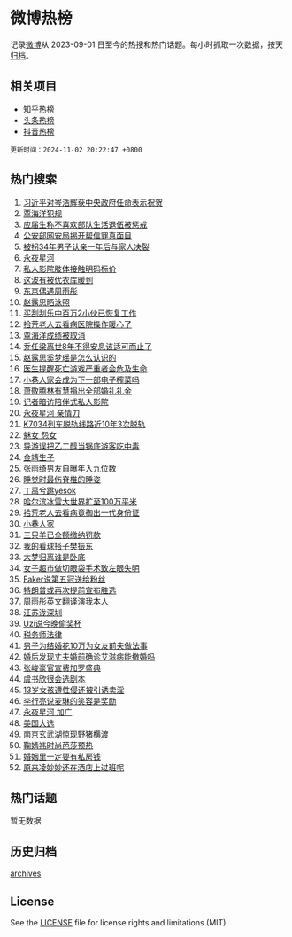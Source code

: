 # 微博热榜

记录[微博](https://www.weibo.com)从 2023-09-01 日至今的热搜和热门话题。每小时抓取一次数据，按天[归档](archives)。

## 相关项目

- [知乎热榜](https://github.com/hotarchive/zhihu)
- [头条热榜](https://github.com/hotarchive/toutiao)
- [抖音热榜](https://github.com/hotarchive/douyin)


`更新时间：2024-11-02 20:22:47 +0800`

## 热门搜索

1. [习近平对岑浩辉获中央政府任命表示祝贺](https://m.weibo.cn/search?containerid=100103type%3D1%26t%3D10%26q%3D%23%E4%B9%A0%E8%BF%91%E5%B9%B3%E5%AF%B9%E5%B2%91%E6%B5%A9%E8%BE%89%E8%8E%B7%E4%B8%AD%E5%A4%AE%E6%94%BF%E5%BA%9C%E4%BB%BB%E5%91%BD%E8%A1%A8%E7%A4%BA%E7%A5%9D%E8%B4%BA%23&stream_entry_id=51&isnewpage=1&extparam=seat%3D1%26pos%3D0%26cate%3D10103%26filter_type%3Drealtimehot%26q%3D%2523%25E4%25B9%25A0%25E8%25BF%2591%25E5%25B9%25B3%25E5%25AF%25B9%25E5%25B2%2591%25E6%25B5%25A9%25E8%25BE%2589%25E8%258E%25B7%25E4%25B8%25AD%25E5%25A4%25AE%25E6%2594%25BF%25E5%25BA%259C%25E4%25BB%25BB%25E5%2591%25BD%25E8%25A1%25A8%25E7%25A4%25BA%25E7%25A5%259D%25E8%25B4%25BA%2523%26dgr%3D0%26stream_entry_id%3D51%26c_type%3D51%26display_time%3D1730550166%26pre_seqid%3D173055016668201620257109)
1. [覃海洋犯规](https://m.weibo.cn/search?containerid=100103type%3D1%26t%3D10%26q%3D%E8%A6%83%E6%B5%B7%E6%B4%8B%E7%8A%AF%E8%A7%84&stream_entry_id=31&isnewpage=1&extparam=seat%3D1%26flag%3D1%26cate%3D5001%26realpos%3D1%26stream_entry_id%3D31%26lcate%3D5001%26band_rank%3D1%26pos%3D0%26q%3D%25E8%25A6%2583%25E6%25B5%25B7%25E6%25B4%258B%25E7%258A%25AF%25E8%25A7%2584%26dgr%3D0%26filter_type%3Drealtimehot%26c_type%3D31%26display_time%3D1730550166%26pre_seqid%3D173055016668201620257109)
1. [应届生称不喜欢部队生活退伍被惩戒](https://m.weibo.cn/search?containerid=100103type%3D1%26t%3D10%26q%3D%23%E5%BA%94%E5%B1%8A%E7%94%9F%E7%A7%B0%E4%B8%8D%E5%96%9C%E6%AC%A2%E9%83%A8%E9%98%9F%E7%94%9F%E6%B4%BB%E9%80%80%E4%BC%8D%E8%A2%AB%E6%83%A9%E6%88%92%23&stream_entry_id=31&isnewpage=1&extparam=seat%3D1%26flag%3D2%26cate%3D5001%26realpos%3D2%26stream_entry_id%3D31%26lcate%3D5001%26band_rank%3D2%26pos%3D1%26q%3D%2523%25E5%25BA%2594%25E5%25B1%258A%25E7%2594%259F%25E7%25A7%25B0%25E4%25B8%258D%25E5%2596%259C%25E6%25AC%25A2%25E9%2583%25A8%25E9%2598%259F%25E7%2594%259F%25E6%25B4%25BB%25E9%2580%2580%25E4%25BC%258D%25E8%25A2%25AB%25E6%2583%25A9%25E6%2588%2592%2523%26dgr%3D0%26filter_type%3Drealtimehot%26c_type%3D31%26display_time%3D1730550166%26pre_seqid%3D173055016668201620257109)
1. [公安部网安局揭开帮信罪真面目](https://m.weibo.cn/search?containerid=100103type%3D1%26t%3D10%26q%3D%23%E5%85%AC%E5%AE%89%E9%83%A8%E7%BD%91%E5%AE%89%E5%B1%80%E6%8F%AD%E5%BC%80%E5%B8%AE%E4%BF%A1%E7%BD%AA%E7%9C%9F%E9%9D%A2%E7%9B%AE%23&stream_entry_id=31&isnewpage=1&extparam=seat%3D1%26flag%3D0%26cate%3D5001%26realpos%3D3%26stream_entry_id%3D31%26lcate%3D5001%26band_rank%3D3%26pos%3D2%26q%3D%2523%25E5%2585%25AC%25E5%25AE%2589%25E9%2583%25A8%25E7%25BD%2591%25E5%25AE%2589%25E5%25B1%2580%25E6%258F%25AD%25E5%25BC%2580%25E5%25B8%25AE%25E4%25BF%25A1%25E7%25BD%25AA%25E7%259C%259F%25E9%259D%25A2%25E7%259B%25AE%2523%26dgr%3D0%26filter_type%3Drealtimehot%26c_type%3D31%26display_time%3D1730550166%26pre_seqid%3D173055016668201620257109)
1. [被拐34年男子认亲一年后与家人决裂](https://m.weibo.cn/search?containerid=100103type%3D1%26t%3D10%26q%3D%23%E8%A2%AB%E6%8B%9034%E5%B9%B4%E7%94%B7%E5%AD%90%E8%AE%A4%E4%BA%B2%E4%B8%80%E5%B9%B4%E5%90%8E%E4%B8%8E%E5%AE%B6%E4%BA%BA%E5%86%B3%E8%A3%82%23&stream_entry_id=31&isnewpage=1&extparam=seat%3D1%26flag%3D1%26cate%3D5001%26realpos%3D4%26stream_entry_id%3D31%26lcate%3D5001%26band_rank%3D4%26pos%3D3%26q%3D%2523%25E8%25A2%25AB%25E6%258B%259034%25E5%25B9%25B4%25E7%2594%25B7%25E5%25AD%2590%25E8%25AE%25A4%25E4%25BA%25B2%25E4%25B8%2580%25E5%25B9%25B4%25E5%2590%258E%25E4%25B8%258E%25E5%25AE%25B6%25E4%25BA%25BA%25E5%2586%25B3%25E8%25A3%2582%2523%26dgr%3D0%26filter_type%3Drealtimehot%26c_type%3D31%26display_time%3D1730550166%26pre_seqid%3D173055016668201620257109)
1. [永夜星河](https://m.weibo.cn/search?containerid=100103type%3D1%26t%3D10%26q%3D%E6%B0%B8%E5%A4%9C%E6%98%9F%E6%B2%B3&stream_entry_id=31&isnewpage=1&extparam=seat%3D1%26flag%3D1%26cate%3D5001%26realpos%3D5%26stream_entry_id%3D31%26lcate%3D5001%26band_rank%3D5%26pos%3D4%26q%3D%25E6%25B0%25B8%25E5%25A4%259C%25E6%2598%259F%25E6%25B2%25B3%26dgr%3D0%26filter_type%3Drealtimehot%26c_type%3D31%26display_time%3D1730550166%26pre_seqid%3D173055016668201620257109)
1. [私人影院肢体接触明码标价](https://m.weibo.cn/search?containerid=100103type%3D1%26t%3D10%26q%3D%23%E7%A7%81%E4%BA%BA%E5%BD%B1%E9%99%A2%E8%82%A2%E4%BD%93%E6%8E%A5%E8%A7%A6%E6%98%8E%E7%A0%81%E6%A0%87%E4%BB%B7%23&stream_entry_id=31&isnewpage=1&extparam=seat%3D1%26flag%3D0%26cate%3D5001%26realpos%3D6%26stream_entry_id%3D31%26lcate%3D5001%26band_rank%3D6%26pos%3D5%26q%3D%2523%25E7%25A7%2581%25E4%25BA%25BA%25E5%25BD%25B1%25E9%2599%25A2%25E8%2582%25A2%25E4%25BD%2593%25E6%258E%25A5%25E8%25A7%25A6%25E6%2598%258E%25E7%25A0%2581%25E6%25A0%2587%25E4%25BB%25B7%2523%26dgr%3D0%26filter_type%3Drealtimehot%26c_type%3D31%26display_time%3D1730550166%26pre_seqid%3D173055016668201620257109)
1. [这波有被优衣库暖到](https://m.weibo.cn/search?containerid=100103type%3D1%26t%3D10%26q%3D%23%E8%BF%99%E6%B3%A2%E6%9C%89%E8%A2%AB%E4%BC%98%E8%A1%A3%E5%BA%93%E6%9A%96%E5%88%B0%23&stream_entry_id=31&isnewpage=1&extparam=seat%3D1%26cate%3D5001%26topic_ad%3D1%26stream_entry_id%3D31%26lcate%3D5001%26is_ad_pos%3D1%26band_rank%3D7%26filter_type%3Drealtimehot%26dgr%3D0%26q%3D%2523%25E8%25BF%2599%25E6%25B3%25A2%25E6%259C%2589%25E8%25A2%25AB%25E4%25BC%2598%25E8%25A1%25A3%25E5%25BA%2593%25E6%259A%2596%25E5%2588%25B0%2523%26pos%3D6%26adid%3D262843%26c_type%3D31%26display_time%3D1730550166%26pre_seqid%3D173055016668201620257109)
1. [东京偶遇周雨彤](https://m.weibo.cn/search?containerid=100103type%3D1%26t%3D10%26q%3D%23%E4%B8%9C%E4%BA%AC%E5%81%B6%E9%81%87%E5%91%A8%E9%9B%A8%E5%BD%A4%23&stream_entry_id=31&isnewpage=1&extparam=seat%3D1%26flag%3D1%26cate%3D5001%26realpos%3D7%26stream_entry_id%3D31%26lcate%3D5001%26band_rank%3D7%26pos%3D7%26q%3D%2523%25E4%25B8%259C%25E4%25BA%25AC%25E5%2581%25B6%25E9%2581%2587%25E5%2591%25A8%25E9%259B%25A8%25E5%25BD%25A4%2523%26dgr%3D0%26filter_type%3Drealtimehot%26c_type%3D31%26display_time%3D1730550166%26pre_seqid%3D173055016668201620257109)
1. [赵露思晒泳照](https://m.weibo.cn/search?containerid=100103type%3D1%26t%3D10%26q%3D%23%E8%B5%B5%E9%9C%B2%E6%80%9D%E6%99%92%E6%B3%B3%E7%85%A7%23&stream_entry_id=31&isnewpage=1&extparam=seat%3D1%26flag%3D0%26cate%3D5001%26realpos%3D8%26stream_entry_id%3D31%26lcate%3D5001%26band_rank%3D8%26pos%3D8%26q%3D%2523%25E8%25B5%25B5%25E9%259C%25B2%25E6%2580%259D%25E6%2599%2592%25E6%25B3%25B3%25E7%2585%25A7%2523%26dgr%3D0%26filter_type%3Drealtimehot%26c_type%3D31%26display_time%3D1730550166%26pre_seqid%3D173055016668201620257109)
1. [买刮刮乐中百万2小伙已恢复工作](https://m.weibo.cn/search?containerid=100103type%3D1%26t%3D10%26q%3D%23%E4%B9%B0%E5%88%AE%E5%88%AE%E4%B9%90%E4%B8%AD%E7%99%BE%E4%B8%872%E5%B0%8F%E4%BC%99%E5%B7%B2%E6%81%A2%E5%A4%8D%E5%B7%A5%E4%BD%9C%23&stream_entry_id=31&isnewpage=1&extparam=seat%3D1%26flag%3D0%26cate%3D5001%26realpos%3D9%26stream_entry_id%3D31%26lcate%3D5001%26band_rank%3D9%26pos%3D9%26q%3D%2523%25E4%25B9%25B0%25E5%2588%25AE%25E5%2588%25AE%25E4%25B9%2590%25E4%25B8%25AD%25E7%2599%25BE%25E4%25B8%25872%25E5%25B0%258F%25E4%25BC%2599%25E5%25B7%25B2%25E6%2581%25A2%25E5%25A4%258D%25E5%25B7%25A5%25E4%25BD%259C%2523%26dgr%3D0%26filter_type%3Drealtimehot%26c_type%3D31%26display_time%3D1730550166%26pre_seqid%3D173055016668201620257109)
1. [拾荒老人去看病医院操作暖心了](https://m.weibo.cn/search?containerid=100103type%3D1%26t%3D10%26q%3D%23%E6%8B%BE%E8%8D%92%E8%80%81%E4%BA%BA%E5%8E%BB%E7%9C%8B%E7%97%85%E5%8C%BB%E9%99%A2%E6%93%8D%E4%BD%9C%E6%9A%96%E5%BF%83%E4%BA%86%23&stream_entry_id=31&isnewpage=1&extparam=seat%3D1%26flag%3D1%26cate%3D5001%26realpos%3D10%26stream_entry_id%3D31%26lcate%3D5001%26band_rank%3D10%26pos%3D10%26q%3D%2523%25E6%258B%25BE%25E8%258D%2592%25E8%2580%2581%25E4%25BA%25BA%25E5%258E%25BB%25E7%259C%258B%25E7%2597%2585%25E5%258C%25BB%25E9%2599%25A2%25E6%2593%258D%25E4%25BD%259C%25E6%259A%2596%25E5%25BF%2583%25E4%25BA%2586%2523%26dgr%3D0%26filter_type%3Drealtimehot%26c_type%3D31%26display_time%3D1730550166%26pre_seqid%3D173055016668201620257109)
1. [覃海洋成绩被取消](https://m.weibo.cn/search?containerid=100103type%3D1%26t%3D10%26q%3D%23%E8%A6%83%E6%B5%B7%E6%B4%8B%E6%88%90%E7%BB%A9%E8%A2%AB%E5%8F%96%E6%B6%88%23&stream_entry_id=31&isnewpage=1&extparam=seat%3D1%26flag%3D1%26cate%3D5001%26realpos%3D11%26stream_entry_id%3D31%26lcate%3D5001%26band_rank%3D11%26pos%3D11%26q%3D%2523%25E8%25A6%2583%25E6%25B5%25B7%25E6%25B4%258B%25E6%2588%2590%25E7%25BB%25A9%25E8%25A2%25AB%25E5%258F%2596%25E6%25B6%2588%2523%26dgr%3D0%26filter_type%3Drealtimehot%26c_type%3D31%26display_time%3D1730550166%26pre_seqid%3D173055016668201620257109)
1. [乔任梁离世8年不得安息该适可而止了](https://m.weibo.cn/search?containerid=100103type%3D1%26t%3D10%26q%3D%23%E4%B9%94%E4%BB%BB%E6%A2%81%E7%A6%BB%E4%B8%968%E5%B9%B4%E4%B8%8D%E5%BE%97%E5%AE%89%E6%81%AF%E8%AF%A5%E9%80%82%E5%8F%AF%E8%80%8C%E6%AD%A2%E4%BA%86%23&stream_entry_id=31&isnewpage=1&extparam=seat%3D1%26flag%3D2%26cate%3D5001%26realpos%3D12%26stream_entry_id%3D31%26lcate%3D5001%26band_rank%3D12%26pos%3D12%26q%3D%2523%25E4%25B9%2594%25E4%25BB%25BB%25E6%25A2%2581%25E7%25A6%25BB%25E4%25B8%25968%25E5%25B9%25B4%25E4%25B8%258D%25E5%25BE%2597%25E5%25AE%2589%25E6%2581%25AF%25E8%25AF%25A5%25E9%2580%2582%25E5%258F%25AF%25E8%2580%258C%25E6%25AD%25A2%25E4%25BA%2586%2523%26dgr%3D0%26filter_type%3Drealtimehot%26c_type%3D31%26display_time%3D1730550166%26pre_seqid%3D173055016668201620257109)
1. [赵露思奚梦瑶是怎么认识的](https://m.weibo.cn/search?containerid=100103type%3D1%26t%3D10%26q%3D%23%E8%B5%B5%E9%9C%B2%E6%80%9D%E5%A5%9A%E6%A2%A6%E7%91%B6%E6%98%AF%E6%80%8E%E4%B9%88%E8%AE%A4%E8%AF%86%E7%9A%84%23&stream_entry_id=31&isnewpage=1&extparam=seat%3D1%26flag%3D1%26cate%3D5001%26realpos%3D13%26stream_entry_id%3D31%26lcate%3D5001%26band_rank%3D13%26pos%3D13%26q%3D%2523%25E8%25B5%25B5%25E9%259C%25B2%25E6%2580%259D%25E5%25A5%259A%25E6%25A2%25A6%25E7%2591%25B6%25E6%2598%25AF%25E6%2580%258E%25E4%25B9%2588%25E8%25AE%25A4%25E8%25AF%2586%25E7%259A%2584%2523%26dgr%3D0%26filter_type%3Drealtimehot%26c_type%3D31%26display_time%3D1730550166%26pre_seqid%3D173055016668201620257109)
1. [医生提醒死亡游戏严重者会危及生命](https://m.weibo.cn/search?containerid=100103type%3D1%26t%3D10%26q%3D%23%E5%8C%BB%E7%94%9F%E6%8F%90%E9%86%92%E6%AD%BB%E4%BA%A1%E6%B8%B8%E6%88%8F%E4%B8%A5%E9%87%8D%E8%80%85%E4%BC%9A%E5%8D%B1%E5%8F%8A%E7%94%9F%E5%91%BD%23&stream_entry_id=31&isnewpage=1&extparam=seat%3D1%26flag%3D1%26cate%3D5001%26realpos%3D14%26stream_entry_id%3D31%26lcate%3D5001%26band_rank%3D14%26pos%3D14%26q%3D%2523%25E5%258C%25BB%25E7%2594%259F%25E6%258F%2590%25E9%2586%2592%25E6%25AD%25BB%25E4%25BA%25A1%25E6%25B8%25B8%25E6%2588%258F%25E4%25B8%25A5%25E9%2587%258D%25E8%2580%2585%25E4%25BC%259A%25E5%258D%25B1%25E5%258F%258A%25E7%2594%259F%25E5%2591%25BD%2523%26dgr%3D0%26filter_type%3Drealtimehot%26c_type%3D31%26display_time%3D1730550166%26pre_seqid%3D173055016668201620257109)
1. [小巷人家会成为下一部电子榨菜吗](https://m.weibo.cn/search?containerid=100103type%3D1%26t%3D10%26q%3D%23%E5%B0%8F%E5%B7%B7%E4%BA%BA%E5%AE%B6%E4%BC%9A%E6%88%90%E4%B8%BA%E4%B8%8B%E4%B8%80%E9%83%A8%E7%94%B5%E5%AD%90%E6%A6%A8%E8%8F%9C%E5%90%97%23&stream_entry_id=31&isnewpage=1&extparam=seat%3D1%26flag%3D1%26cate%3D5001%26realpos%3D15%26stream_entry_id%3D31%26lcate%3D5001%26band_rank%3D15%26pos%3D15%26q%3D%2523%25E5%25B0%258F%25E5%25B7%25B7%25E4%25BA%25BA%25E5%25AE%25B6%25E4%25BC%259A%25E6%2588%2590%25E4%25B8%25BA%25E4%25B8%258B%25E4%25B8%2580%25E9%2583%25A8%25E7%2594%25B5%25E5%25AD%2590%25E6%25A6%25A8%25E8%258F%259C%25E5%2590%2597%2523%26dgr%3D0%26filter_type%3Drealtimehot%26c_type%3D31%26display_time%3D1730550166%26pre_seqid%3D173055016668201620257109)
1. [萧敬腾林有慧捐出全部婚礼礼金](https://m.weibo.cn/search?containerid=100103type%3D1%26t%3D10%26q%3D%23%E8%90%A7%E6%95%AC%E8%85%BE%E6%9E%97%E6%9C%89%E6%85%A7%E6%8D%90%E5%87%BA%E5%85%A8%E9%83%A8%E5%A9%9A%E7%A4%BC%E7%A4%BC%E9%87%91%23&stream_entry_id=31&isnewpage=1&extparam=seat%3D1%26flag%3D1%26cate%3D5001%26realpos%3D16%26stream_entry_id%3D31%26lcate%3D5001%26band_rank%3D16%26pos%3D16%26q%3D%2523%25E8%2590%25A7%25E6%2595%25AC%25E8%2585%25BE%25E6%259E%2597%25E6%259C%2589%25E6%2585%25A7%25E6%258D%2590%25E5%2587%25BA%25E5%2585%25A8%25E9%2583%25A8%25E5%25A9%259A%25E7%25A4%25BC%25E7%25A4%25BC%25E9%2587%2591%2523%26dgr%3D0%26filter_type%3Drealtimehot%26c_type%3D31%26display_time%3D1730550166%26pre_seqid%3D173055016668201620257109)
1. [记者暗访陪伴式私人影院](https://m.weibo.cn/search?containerid=100103type%3D1%26t%3D10%26q%3D%23%E8%AE%B0%E8%80%85%E6%9A%97%E8%AE%BF%E9%99%AA%E4%BC%B4%E5%BC%8F%E7%A7%81%E4%BA%BA%E5%BD%B1%E9%99%A2%23&stream_entry_id=31&isnewpage=1&extparam=seat%3D1%26flag%3D1%26cate%3D5001%26realpos%3D17%26stream_entry_id%3D31%26lcate%3D5001%26band_rank%3D17%26pos%3D17%26q%3D%2523%25E8%25AE%25B0%25E8%2580%2585%25E6%259A%2597%25E8%25AE%25BF%25E9%2599%25AA%25E4%25BC%25B4%25E5%25BC%258F%25E7%25A7%2581%25E4%25BA%25BA%25E5%25BD%25B1%25E9%2599%25A2%2523%26dgr%3D0%26filter_type%3Drealtimehot%26c_type%3D31%26display_time%3D1730550166%26pre_seqid%3D173055016668201620257109)
1. [永夜星河 亲情刀](https://m.weibo.cn/search?containerid=100103type%3D1%26t%3D10%26q%3D%E6%B0%B8%E5%A4%9C%E6%98%9F%E6%B2%B3+%E4%BA%B2%E6%83%85%E5%88%80&stream_entry_id=31&isnewpage=1&extparam=seat%3D1%26flag%3D1%26cate%3D5001%26realpos%3D18%26stream_entry_id%3D31%26lcate%3D5001%26band_rank%3D18%26pos%3D18%26q%3D%25E6%25B0%25B8%25E5%25A4%259C%25E6%2598%259F%25E6%25B2%25B3%2520%25E4%25BA%25B2%25E6%2583%2585%25E5%2588%2580%26dgr%3D0%26filter_type%3Drealtimehot%26c_type%3D31%26display_time%3D1730550166%26pre_seqid%3D173055016668201620257109)
1. [K7034列车脱轨线路近10年3次脱轨](https://m.weibo.cn/search?containerid=100103type%3D1%26t%3D10%26q%3D%23K7034%E5%88%97%E8%BD%A6%E8%84%B1%E8%BD%A8%E7%BA%BF%E8%B7%AF%E8%BF%9110%E5%B9%B43%E6%AC%A1%E8%84%B1%E8%BD%A8%23&stream_entry_id=31&isnewpage=1&extparam=seat%3D1%26flag%3D1%26cate%3D5001%26realpos%3D19%26stream_entry_id%3D31%26lcate%3D5001%26band_rank%3D19%26pos%3D19%26q%3D%2523K7034%25E5%2588%2597%25E8%25BD%25A6%25E8%2584%25B1%25E8%25BD%25A8%25E7%25BA%25BF%25E8%25B7%25AF%25E8%25BF%259110%25E5%25B9%25B43%25E6%25AC%25A1%25E8%2584%25B1%25E8%25BD%25A8%2523%26dgr%3D0%26filter_type%3Drealtimehot%26c_type%3D31%26display_time%3D1730550166%26pre_seqid%3D173055016668201620257109)
1. [魅女 怨女](https://m.weibo.cn/search?containerid=100103type%3D1%26t%3D10%26q%3D%E9%AD%85%E5%A5%B3+%E6%80%A8%E5%A5%B3&stream_entry_id=31&isnewpage=1&extparam=seat%3D1%26flag%3D1%26cate%3D5001%26realpos%3D20%26stream_entry_id%3D31%26lcate%3D5001%26band_rank%3D20%26pos%3D20%26q%3D%25E9%25AD%2585%25E5%25A5%25B3%2520%25E6%2580%25A8%25E5%25A5%25B3%26dgr%3D0%26filter_type%3Drealtimehot%26c_type%3D31%26display_time%3D1730550166%26pre_seqid%3D173055016668201620257109)
1. [导游误把乙二醇当锅底游客吃中毒](https://m.weibo.cn/search?containerid=100103type%3D1%26t%3D10%26q%3D%23%E5%AF%BC%E6%B8%B8%E8%AF%AF%E6%8A%8A%E4%B9%99%E4%BA%8C%E9%86%87%E5%BD%93%E9%94%85%E5%BA%95%E6%B8%B8%E5%AE%A2%E5%90%83%E4%B8%AD%E6%AF%92%23&stream_entry_id=31&isnewpage=1&extparam=seat%3D1%26flag%3D1%26cate%3D5001%26realpos%3D21%26stream_entry_id%3D31%26lcate%3D5001%26band_rank%3D21%26pos%3D21%26q%3D%2523%25E5%25AF%25BC%25E6%25B8%25B8%25E8%25AF%25AF%25E6%258A%258A%25E4%25B9%2599%25E4%25BA%258C%25E9%2586%2587%25E5%25BD%2593%25E9%2594%2585%25E5%25BA%2595%25E6%25B8%25B8%25E5%25AE%25A2%25E5%2590%2583%25E4%25B8%25AD%25E6%25AF%2592%2523%26dgr%3D0%26filter_type%3Drealtimehot%26c_type%3D31%26display_time%3D1730550166%26pre_seqid%3D173055016668201620257109)
1. [金靖生子](https://m.weibo.cn/search?containerid=100103type%3D1%26t%3D10%26q%3D%23%E9%87%91%E9%9D%96%E7%94%9F%E5%AD%90%23&stream_entry_id=31&isnewpage=1&extparam=seat%3D1%26flag%3D2%26cate%3D5001%26realpos%3D22%26stream_entry_id%3D31%26lcate%3D5001%26band_rank%3D22%26pos%3D22%26q%3D%2523%25E9%2587%2591%25E9%259D%2596%25E7%2594%259F%25E5%25AD%2590%2523%26dgr%3D0%26filter_type%3Drealtimehot%26c_type%3D31%26display_time%3D1730550166%26pre_seqid%3D173055016668201620257109)
1. [张雨绮男友自曝年入九位数](https://m.weibo.cn/search?containerid=100103type%3D1%26t%3D10%26q%3D%E5%BC%A0%E9%9B%A8%E7%BB%AE%E7%94%B7%E5%8F%8B%E8%87%AA%E6%9B%9D%E5%B9%B4%E5%85%A5%E4%B9%9D%E4%BD%8D%E6%95%B0&stream_entry_id=31&isnewpage=1&extparam=seat%3D1%26flag%3D2%26cate%3D5001%26realpos%3D23%26stream_entry_id%3D31%26lcate%3D5001%26band_rank%3D23%26pos%3D23%26q%3D%25E5%25BC%25A0%25E9%259B%25A8%25E7%25BB%25AE%25E7%2594%25B7%25E5%258F%258B%25E8%2587%25AA%25E6%259B%259D%25E5%25B9%25B4%25E5%2585%25A5%25E4%25B9%259D%25E4%25BD%258D%25E6%2595%25B0%26dgr%3D0%26filter_type%3Drealtimehot%26c_type%3D31%26display_time%3D1730550166%26pre_seqid%3D173055016668201620257109)
1. [睡觉时最伤脊椎的睡姿](https://m.weibo.cn/search?containerid=100103type%3D1%26t%3D10%26q%3D%23%E7%9D%A1%E8%A7%89%E6%97%B6%E6%9C%80%E4%BC%A4%E8%84%8A%E6%A4%8E%E7%9A%84%E7%9D%A1%E5%A7%BF%23&stream_entry_id=31&isnewpage=1&extparam=seat%3D1%26flag%3D1%26cate%3D5001%26realpos%3D24%26stream_entry_id%3D31%26lcate%3D5001%26band_rank%3D24%26pos%3D24%26q%3D%2523%25E7%259D%25A1%25E8%25A7%2589%25E6%2597%25B6%25E6%259C%2580%25E4%25BC%25A4%25E8%2584%258A%25E6%25A4%258E%25E7%259A%2584%25E7%259D%25A1%25E5%25A7%25BF%2523%26dgr%3D0%26filter_type%3Drealtimehot%26c_type%3D31%26display_time%3D1730550166%26pre_seqid%3D173055016668201620257109)
1. [丁禹兮跳yesok](https://m.weibo.cn/search?containerid=100103type%3D1%26t%3D10%26q%3D%23%E4%B8%81%E7%A6%B9%E5%85%AE%E8%B7%B3yesok%23&stream_entry_id=31&isnewpage=1&extparam=seat%3D1%26flag%3D1%26cate%3D5001%26realpos%3D25%26stream_entry_id%3D31%26lcate%3D5001%26band_rank%3D25%26pos%3D25%26q%3D%2523%25E4%25B8%2581%25E7%25A6%25B9%25E5%2585%25AE%25E8%25B7%25B3yesok%2523%26dgr%3D0%26filter_type%3Drealtimehot%26c_type%3D31%26display_time%3D1730550166%26pre_seqid%3D173055016668201620257109)
1. [哈尔滨冰雪大世界扩至100万平米](https://m.weibo.cn/search?containerid=100103type%3D1%26t%3D10%26q%3D%23%E5%93%88%E5%B0%94%E6%BB%A8%E5%86%B0%E9%9B%AA%E5%A4%A7%E4%B8%96%E7%95%8C%E6%89%A9%E8%87%B3100%E4%B8%87%E5%B9%B3%E7%B1%B3%23&stream_entry_id=31&isnewpage=1&extparam=seat%3D1%26flag%3D0%26cate%3D5001%26realpos%3D26%26stream_entry_id%3D31%26lcate%3D5001%26band_rank%3D26%26pos%3D26%26q%3D%2523%25E5%2593%2588%25E5%25B0%2594%25E6%25BB%25A8%25E5%2586%25B0%25E9%259B%25AA%25E5%25A4%25A7%25E4%25B8%2596%25E7%2595%258C%25E6%2589%25A9%25E8%2587%25B3100%25E4%25B8%2587%25E5%25B9%25B3%25E7%25B1%25B3%2523%26dgr%3D0%26filter_type%3Drealtimehot%26c_type%3D31%26display_time%3D1730550166%26pre_seqid%3D173055016668201620257109)
1. [拾荒老人去看病竟掏出一代身份证](https://m.weibo.cn/search?containerid=100103type%3D1%26t%3D10%26q%3D%23%E6%8B%BE%E8%8D%92%E8%80%81%E4%BA%BA%E5%8E%BB%E7%9C%8B%E7%97%85%E7%AB%9F%E6%8E%8F%E5%87%BA%E4%B8%80%E4%BB%A3%E8%BA%AB%E4%BB%BD%E8%AF%81%23&stream_entry_id=31&isnewpage=1&extparam=seat%3D1%26flag%3D1%26cate%3D5001%26realpos%3D27%26stream_entry_id%3D31%26lcate%3D5001%26band_rank%3D27%26pos%3D27%26q%3D%2523%25E6%258B%25BE%25E8%258D%2592%25E8%2580%2581%25E4%25BA%25BA%25E5%258E%25BB%25E7%259C%258B%25E7%2597%2585%25E7%25AB%259F%25E6%258E%258F%25E5%2587%25BA%25E4%25B8%2580%25E4%25BB%25A3%25E8%25BA%25AB%25E4%25BB%25BD%25E8%25AF%2581%2523%26dgr%3D0%26filter_type%3Drealtimehot%26c_type%3D31%26display_time%3D1730550166%26pre_seqid%3D173055016668201620257109)
1. [小巷人家](https://m.weibo.cn/search?containerid=100103type%3D1%26t%3D10%26q%3D%E5%B0%8F%E5%B7%B7%E4%BA%BA%E5%AE%B6&stream_entry_id=31&isnewpage=1&extparam=seat%3D1%26flag%3D1%26cate%3D5001%26realpos%3D28%26stream_entry_id%3D31%26lcate%3D5001%26band_rank%3D28%26pos%3D28%26q%3D%25E5%25B0%258F%25E5%25B7%25B7%25E4%25BA%25BA%25E5%25AE%25B6%26dgr%3D0%26filter_type%3Drealtimehot%26c_type%3D31%26display_time%3D1730550166%26pre_seqid%3D173055016668201620257109)
1. [三只羊已全额缴纳罚款](https://m.weibo.cn/search?containerid=100103type%3D1%26t%3D10%26q%3D%23%E4%B8%89%E5%8F%AA%E7%BE%8A%E5%B7%B2%E5%85%A8%E9%A2%9D%E7%BC%B4%E7%BA%B3%E7%BD%9A%E6%AC%BE%23&stream_entry_id=31&isnewpage=1&extparam=seat%3D1%26flag%3D0%26cate%3D5001%26realpos%3D29%26stream_entry_id%3D31%26lcate%3D5001%26band_rank%3D29%26pos%3D29%26q%3D%2523%25E4%25B8%2589%25E5%258F%25AA%25E7%25BE%258A%25E5%25B7%25B2%25E5%2585%25A8%25E9%25A2%259D%25E7%25BC%25B4%25E7%25BA%25B3%25E7%25BD%259A%25E6%25AC%25BE%2523%26dgr%3D0%26filter_type%3Drealtimehot%26c_type%3D31%26display_time%3D1730550166%26pre_seqid%3D173055016668201620257109)
1. [我的看球搭子樊振东](https://m.weibo.cn/search?containerid=100103type%3D1%26t%3D10%26q%3D%23%E6%88%91%E7%9A%84%E7%9C%8B%E7%90%83%E6%90%AD%E5%AD%90%E6%A8%8A%E6%8C%AF%E4%B8%9C%23&stream_entry_id=31&isnewpage=1&extparam=seat%3D1%26flag%3D1%26cate%3D5001%26realpos%3D30%26stream_entry_id%3D31%26lcate%3D5001%26band_rank%3D30%26pos%3D30%26q%3D%2523%25E6%2588%2591%25E7%259A%2584%25E7%259C%258B%25E7%2590%2583%25E6%2590%25AD%25E5%25AD%2590%25E6%25A8%258A%25E6%258C%25AF%25E4%25B8%259C%2523%26dgr%3D0%26filter_type%3Drealtimehot%26c_type%3D31%26display_time%3D1730550166%26pre_seqid%3D173055016668201620257109)
1. [大梦归离谁是卧底](https://m.weibo.cn/search?containerid=100103type%3D1%26t%3D10%26q%3D%23%E5%A4%A7%E6%A2%A6%E5%BD%92%E7%A6%BB%E8%B0%81%E6%98%AF%E5%8D%A7%E5%BA%95%23&stream_entry_id=31&isnewpage=1&extparam=seat%3D1%26flag%3D1%26cate%3D5001%26realpos%3D31%26stream_entry_id%3D31%26lcate%3D5001%26band_rank%3D31%26pos%3D31%26q%3D%2523%25E5%25A4%25A7%25E6%25A2%25A6%25E5%25BD%2592%25E7%25A6%25BB%25E8%25B0%2581%25E6%2598%25AF%25E5%258D%25A7%25E5%25BA%2595%2523%26dgr%3D0%26filter_type%3Drealtimehot%26c_type%3D31%26display_time%3D1730550166%26pre_seqid%3D173055016668201620257109)
1. [女子超市做切眼袋手术致左眼失明](https://m.weibo.cn/search?containerid=100103type%3D1%26t%3D10%26q%3D%23%E5%A5%B3%E5%AD%90%E8%B6%85%E5%B8%82%E5%81%9A%E5%88%87%E7%9C%BC%E8%A2%8B%E6%89%8B%E6%9C%AF%E8%87%B4%E5%B7%A6%E7%9C%BC%E5%A4%B1%E6%98%8E%23&stream_entry_id=31&isnewpage=1&extparam=seat%3D1%26flag%3D1%26cate%3D5001%26realpos%3D32%26stream_entry_id%3D31%26lcate%3D5001%26band_rank%3D32%26pos%3D32%26q%3D%2523%25E5%25A5%25B3%25E5%25AD%2590%25E8%25B6%2585%25E5%25B8%2582%25E5%2581%259A%25E5%2588%2587%25E7%259C%25BC%25E8%25A2%258B%25E6%2589%258B%25E6%259C%25AF%25E8%2587%25B4%25E5%25B7%25A6%25E7%259C%25BC%25E5%25A4%25B1%25E6%2598%258E%2523%26dgr%3D0%26filter_type%3Drealtimehot%26c_type%3D31%26display_time%3D1730550166%26pre_seqid%3D173055016668201620257109)
1. [Faker说第五冠送给粉丝](https://m.weibo.cn/search?containerid=100103type%3D1%26t%3D10%26q%3D%23Faker%E8%AF%B4%E7%AC%AC%E4%BA%94%E5%86%A0%E9%80%81%E7%BB%99%E7%B2%89%E4%B8%9D%23&stream_entry_id=31&isnewpage=1&extparam=seat%3D1%26flag%3D1%26cate%3D5001%26realpos%3D33%26stream_entry_id%3D31%26lcate%3D5001%26band_rank%3D33%26pos%3D33%26q%3D%2523Faker%25E8%25AF%25B4%25E7%25AC%25AC%25E4%25BA%2594%25E5%2586%25A0%25E9%2580%2581%25E7%25BB%2599%25E7%25B2%2589%25E4%25B8%259D%2523%26dgr%3D0%26filter_type%3Drealtimehot%26c_type%3D31%26display_time%3D1730550166%26pre_seqid%3D173055016668201620257109)
1. [特朗普或再次提前宣布胜选](https://m.weibo.cn/search?containerid=100103type%3D1%26t%3D10%26q%3D%23%E7%89%B9%E6%9C%97%E6%99%AE%E6%88%96%E5%86%8D%E6%AC%A1%E6%8F%90%E5%89%8D%E5%AE%A3%E5%B8%83%E8%83%9C%E9%80%89%23&stream_entry_id=31&isnewpage=1&extparam=seat%3D1%26flag%3D1%26cate%3D5001%26realpos%3D34%26stream_entry_id%3D31%26lcate%3D5001%26band_rank%3D34%26pos%3D34%26q%3D%2523%25E7%2589%25B9%25E6%259C%2597%25E6%2599%25AE%25E6%2588%2596%25E5%2586%258D%25E6%25AC%25A1%25E6%258F%2590%25E5%2589%258D%25E5%25AE%25A3%25E5%25B8%2583%25E8%2583%259C%25E9%2580%2589%2523%26dgr%3D0%26filter_type%3Drealtimehot%26c_type%3D31%26display_time%3D1730550166%26pre_seqid%3D173055016668201620257109)
1. [周雨彤英文翻译演我本人](https://m.weibo.cn/search?containerid=100103type%3D1%26t%3D10%26q%3D%E5%91%A8%E9%9B%A8%E5%BD%A4%E8%8B%B1%E6%96%87%E7%BF%BB%E8%AF%91%E6%BC%94%E6%88%91%E6%9C%AC%E4%BA%BA&stream_entry_id=31&isnewpage=1&extparam=seat%3D1%26flag%3D1%26cate%3D5001%26realpos%3D35%26stream_entry_id%3D31%26lcate%3D5001%26band_rank%3D35%26pos%3D35%26q%3D%25E5%2591%25A8%25E9%259B%25A8%25E5%25BD%25A4%25E8%258B%25B1%25E6%2596%2587%25E7%25BF%25BB%25E8%25AF%2591%25E6%25BC%2594%25E6%2588%2591%25E6%259C%25AC%25E4%25BA%25BA%26dgr%3D0%26filter_type%3Drealtimehot%26c_type%3D31%26display_time%3D1730550166%26pre_seqid%3D173055016668201620257109)
1. [汪苏泷深圳](https://m.weibo.cn/search?containerid=100103type%3D1%26t%3D10%26q%3D%E6%B1%AA%E8%8B%8F%E6%B3%B7%E6%B7%B1%E5%9C%B3&stream_entry_id=31&isnewpage=1&extparam=seat%3D1%26flag%3D1%26cate%3D5001%26realpos%3D36%26stream_entry_id%3D31%26lcate%3D5001%26band_rank%3D36%26pos%3D36%26q%3D%25E6%25B1%25AA%25E8%258B%258F%25E6%25B3%25B7%25E6%25B7%25B1%25E5%259C%25B3%26dgr%3D0%26filter_type%3Drealtimehot%26c_type%3D31%26display_time%3D1730550166%26pre_seqid%3D173055016668201620257109)
1. [Uzi说今晚偷奖杯](https://m.weibo.cn/search?containerid=100103type%3D1%26t%3D10%26q%3D%23Uzi%E8%AF%B4%E4%BB%8A%E6%99%9A%E5%81%B7%E5%A5%96%E6%9D%AF%23&stream_entry_id=31&isnewpage=1&extparam=seat%3D1%26flag%3D1%26cate%3D5001%26realpos%3D37%26stream_entry_id%3D31%26lcate%3D5001%26band_rank%3D37%26pos%3D37%26q%3D%2523Uzi%25E8%25AF%25B4%25E4%25BB%258A%25E6%2599%259A%25E5%2581%25B7%25E5%25A5%2596%25E6%259D%25AF%2523%26dgr%3D0%26filter_type%3Drealtimehot%26c_type%3D31%26display_time%3D1730550166%26pre_seqid%3D173055016668201620257109)
1. [税务师法律](https://m.weibo.cn/search?containerid=100103type%3D1%26t%3D10%26q%3D%E7%A8%8E%E5%8A%A1%E5%B8%88%E6%B3%95%E5%BE%8B&stream_entry_id=31&isnewpage=1&extparam=seat%3D1%26flag%3D1%26cate%3D5001%26realpos%3D38%26stream_entry_id%3D31%26lcate%3D5001%26band_rank%3D38%26pos%3D38%26q%3D%25E7%25A8%258E%25E5%258A%25A1%25E5%25B8%2588%25E6%25B3%2595%25E5%25BE%258B%26dgr%3D0%26filter_type%3Drealtimehot%26c_type%3D31%26display_time%3D1730550166%26pre_seqid%3D173055016668201620257109)
1. [男子为结婚花10万为女友前夫做法事](https://m.weibo.cn/search?containerid=100103type%3D1%26t%3D10%26q%3D%23%E7%94%B7%E5%AD%90%E4%B8%BA%E7%BB%93%E5%A9%9A%E8%8A%B110%E4%B8%87%E4%B8%BA%E5%A5%B3%E5%8F%8B%E5%89%8D%E5%A4%AB%E5%81%9A%E6%B3%95%E4%BA%8B%23&stream_entry_id=31&isnewpage=1&extparam=seat%3D1%26flag%3D0%26cate%3D5001%26realpos%3D39%26stream_entry_id%3D31%26lcate%3D5001%26band_rank%3D39%26pos%3D39%26q%3D%2523%25E7%2594%25B7%25E5%25AD%2590%25E4%25B8%25BA%25E7%25BB%2593%25E5%25A9%259A%25E8%258A%25B110%25E4%25B8%2587%25E4%25B8%25BA%25E5%25A5%25B3%25E5%258F%258B%25E5%2589%258D%25E5%25A4%25AB%25E5%2581%259A%25E6%25B3%2595%25E4%25BA%258B%2523%26dgr%3D0%26filter_type%3Drealtimehot%26c_type%3D31%26display_time%3D1730550166%26pre_seqid%3D173055016668201620257109)
1. [婚后发现丈夫婚前确诊艾滋病能撤婚吗](https://m.weibo.cn/search?containerid=100103type%3D1%26t%3D10%26q%3D%23%E5%A9%9A%E5%90%8E%E5%8F%91%E7%8E%B0%E4%B8%88%E5%A4%AB%E5%A9%9A%E5%89%8D%E7%A1%AE%E8%AF%8A%E8%89%BE%E6%BB%8B%E7%97%85%E8%83%BD%E6%92%A4%E5%A9%9A%E5%90%97%23&stream_entry_id=31&isnewpage=1&extparam=seat%3D1%26flag%3D0%26cate%3D5001%26realpos%3D40%26stream_entry_id%3D31%26lcate%3D5001%26band_rank%3D40%26pos%3D40%26q%3D%2523%25E5%25A9%259A%25E5%2590%258E%25E5%258F%2591%25E7%258E%25B0%25E4%25B8%2588%25E5%25A4%25AB%25E5%25A9%259A%25E5%2589%258D%25E7%25A1%25AE%25E8%25AF%258A%25E8%2589%25BE%25E6%25BB%258B%25E7%2597%2585%25E8%2583%25BD%25E6%2592%25A4%25E5%25A9%259A%25E5%2590%2597%2523%26dgr%3D0%26filter_type%3Drealtimehot%26c_type%3D31%26display_time%3D1730550166%26pre_seqid%3D173055016668201620257109)
1. [张峻豪官宣费加罗盛典](https://m.weibo.cn/search?containerid=100103type%3D1%26t%3D10%26q%3D%23%E5%BC%A0%E5%B3%BB%E8%B1%AA%E5%AE%98%E5%AE%A3%E8%B4%B9%E5%8A%A0%E7%BD%97%E7%9B%9B%E5%85%B8%23&stream_entry_id=31&isnewpage=1&extparam=seat%3D1%26flag%3D0%26cate%3D5001%26realpos%3D41%26stream_entry_id%3D31%26lcate%3D5001%26band_rank%3D41%26pos%3D41%26q%3D%2523%25E5%25BC%25A0%25E5%25B3%25BB%25E8%25B1%25AA%25E5%25AE%2598%25E5%25AE%25A3%25E8%25B4%25B9%25E5%258A%25A0%25E7%25BD%2597%25E7%259B%259B%25E5%2585%25B8%2523%26dgr%3D0%26filter_type%3Drealtimehot%26c_type%3D31%26display_time%3D1730550166%26pre_seqid%3D173055016668201620257109)
1. [虞书欣很会选剧本](https://m.weibo.cn/search?containerid=100103type%3D1%26t%3D10%26q%3D%E8%99%9E%E4%B9%A6%E6%AC%A3%E5%BE%88%E4%BC%9A%E9%80%89%E5%89%A7%E6%9C%AC&stream_entry_id=31&isnewpage=1&extparam=seat%3D1%26flag%3D1%26cate%3D5001%26realpos%3D42%26stream_entry_id%3D31%26lcate%3D5001%26band_rank%3D42%26pos%3D42%26q%3D%25E8%2599%259E%25E4%25B9%25A6%25E6%25AC%25A3%25E5%25BE%2588%25E4%25BC%259A%25E9%2580%2589%25E5%2589%25A7%25E6%259C%25AC%26dgr%3D0%26filter_type%3Drealtimehot%26c_type%3D31%26display_time%3D1730550166%26pre_seqid%3D173055016668201620257109)
1. [13岁女孩遭性侵还被引诱卖淫](https://m.weibo.cn/search?containerid=100103type%3D1%26t%3D10%26q%3D%2313%E5%B2%81%E5%A5%B3%E5%AD%A9%E9%81%AD%E6%80%A7%E4%BE%B5%E8%BF%98%E8%A2%AB%E5%BC%95%E8%AF%B1%E5%8D%96%E6%B7%AB%23&stream_entry_id=31&isnewpage=1&extparam=seat%3D1%26flag%3D0%26cate%3D5001%26realpos%3D43%26stream_entry_id%3D31%26lcate%3D5001%26band_rank%3D43%26pos%3D43%26q%3D%252313%25E5%25B2%2581%25E5%25A5%25B3%25E5%25AD%25A9%25E9%2581%25AD%25E6%2580%25A7%25E4%25BE%25B5%25E8%25BF%2598%25E8%25A2%25AB%25E5%25BC%2595%25E8%25AF%25B1%25E5%258D%2596%25E6%25B7%25AB%2523%26dgr%3D0%26filter_type%3Drealtimehot%26c_type%3D31%26display_time%3D1730550166%26pre_seqid%3D173055016668201620257109)
1. [李行亮说麦琳的笑容是奖励](https://m.weibo.cn/search?containerid=100103type%3D1%26t%3D10%26q%3D%23%E6%9D%8E%E8%A1%8C%E4%BA%AE%E8%AF%B4%E9%BA%A6%E7%90%B3%E7%9A%84%E7%AC%91%E5%AE%B9%E6%98%AF%E5%A5%96%E5%8A%B1%23&stream_entry_id=31&isnewpage=1&extparam=seat%3D1%26flag%3D1%26cate%3D5001%26realpos%3D44%26stream_entry_id%3D31%26lcate%3D5001%26band_rank%3D44%26pos%3D44%26q%3D%2523%25E6%259D%258E%25E8%25A1%258C%25E4%25BA%25AE%25E8%25AF%25B4%25E9%25BA%25A6%25E7%2590%25B3%25E7%259A%2584%25E7%25AC%2591%25E5%25AE%25B9%25E6%2598%25AF%25E5%25A5%2596%25E5%258A%25B1%2523%26dgr%3D0%26filter_type%3Drealtimehot%26c_type%3D31%26display_time%3D1730550166%26pre_seqid%3D173055016668201620257109)
1. [永夜星河 加广](https://m.weibo.cn/search?containerid=100103type%3D1%26t%3D10%26q%3D%E6%B0%B8%E5%A4%9C%E6%98%9F%E6%B2%B3+%E5%8A%A0%E5%B9%BF&stream_entry_id=31&isnewpage=1&extparam=seat%3D1%26flag%3D1%26cate%3D5001%26realpos%3D45%26stream_entry_id%3D31%26lcate%3D5001%26band_rank%3D45%26pos%3D45%26q%3D%25E6%25B0%25B8%25E5%25A4%259C%25E6%2598%259F%25E6%25B2%25B3%2520%25E5%258A%25A0%25E5%25B9%25BF%26dgr%3D0%26filter_type%3Drealtimehot%26c_type%3D31%26display_time%3D1730550166%26pre_seqid%3D173055016668201620257109)
1. [美国大选](https://m.weibo.cn/search?containerid=100103type%3D1%26t%3D10%26q%3D%23%E7%BE%8E%E5%9B%BD%E5%A4%A7%E9%80%89%23&stream_entry_id=31&isnewpage=1&extparam=seat%3D1%26flag%3D0%26cate%3D5001%26realpos%3D46%26stream_entry_id%3D31%26lcate%3D5001%26band_rank%3D46%26pos%3D46%26q%3D%2523%25E7%25BE%258E%25E5%259B%25BD%25E5%25A4%25A7%25E9%2580%2589%2523%26dgr%3D0%26filter_type%3Drealtimehot%26c_type%3D31%26display_time%3D1730550166%26pre_seqid%3D173055016668201620257109)
1. [南京玄武湖惊现野猪横渡](https://m.weibo.cn/search?containerid=100103type%3D1%26t%3D10%26q%3D%23%E5%8D%97%E4%BA%AC%E7%8E%84%E6%AD%A6%E6%B9%96%E6%83%8A%E7%8E%B0%E9%87%8E%E7%8C%AA%E6%A8%AA%E6%B8%A1%23&stream_entry_id=31&isnewpage=1&extparam=seat%3D1%26flag%3D0%26cate%3D5001%26realpos%3D47%26stream_entry_id%3D31%26lcate%3D5001%26band_rank%3D47%26pos%3D47%26q%3D%2523%25E5%258D%2597%25E4%25BA%25AC%25E7%258E%2584%25E6%25AD%25A6%25E6%25B9%2596%25E6%2583%258A%25E7%258E%25B0%25E9%2587%258E%25E7%258C%25AA%25E6%25A8%25AA%25E6%25B8%25A1%2523%26dgr%3D0%26filter_type%3Drealtimehot%26c_type%3D31%26display_time%3D1730550166%26pre_seqid%3D173055016668201620257109)
1. [鞠婧祎时尚芭莎预热](https://m.weibo.cn/search?containerid=100103type%3D1%26t%3D10%26q%3D%23%E9%9E%A0%E5%A9%A7%E7%A5%8E%E6%97%B6%E5%B0%9A%E8%8A%AD%E8%8E%8E%E9%A2%84%E7%83%AD%23&stream_entry_id=31&isnewpage=1&extparam=seat%3D1%26flag%3D1%26cate%3D5001%26realpos%3D48%26stream_entry_id%3D31%26lcate%3D5001%26band_rank%3D48%26pos%3D48%26q%3D%2523%25E9%259E%25A0%25E5%25A9%25A7%25E7%25A5%258E%25E6%2597%25B6%25E5%25B0%259A%25E8%258A%25AD%25E8%258E%258E%25E9%25A2%2584%25E7%2583%25AD%2523%26dgr%3D0%26filter_type%3Drealtimehot%26c_type%3D31%26display_time%3D1730550166%26pre_seqid%3D173055016668201620257109)
1. [婚姻里一定要有私房钱](https://m.weibo.cn/search?containerid=100103type%3D1%26t%3D10%26q%3D%23%E5%A9%9A%E5%A7%BB%E9%87%8C%E4%B8%80%E5%AE%9A%E8%A6%81%E6%9C%89%E7%A7%81%E6%88%BF%E9%92%B1%23&stream_entry_id=31&isnewpage=1&extparam=seat%3D1%26flag%3D0%26cate%3D5001%26realpos%3D49%26stream_entry_id%3D31%26lcate%3D5001%26band_rank%3D49%26pos%3D49%26q%3D%2523%25E5%25A9%259A%25E5%25A7%25BB%25E9%2587%258C%25E4%25B8%2580%25E5%25AE%259A%25E8%25A6%2581%25E6%259C%2589%25E7%25A7%2581%25E6%2588%25BF%25E9%2592%25B1%2523%26dgr%3D0%26filter_type%3Drealtimehot%26c_type%3D31%26display_time%3D1730550166%26pre_seqid%3D173055016668201620257109)
1. [原来凌妙妙还在酒店上过班呢](https://m.weibo.cn/search?containerid=100103type%3D1%26t%3D10%26q%3D%E5%8E%9F%E6%9D%A5%E5%87%8C%E5%A6%99%E5%A6%99%E8%BF%98%E5%9C%A8%E9%85%92%E5%BA%97%E4%B8%8A%E8%BF%87%E7%8F%AD%E5%91%A2&stream_entry_id=31&isnewpage=1&extparam=seat%3D1%26flag%3D1%26cate%3D5001%26realpos%3D50%26stream_entry_id%3D31%26lcate%3D5001%26band_rank%3D50%26pos%3D50%26q%3D%25E5%258E%259F%25E6%259D%25A5%25E5%2587%258C%25E5%25A6%2599%25E5%25A6%2599%25E8%25BF%2598%25E5%259C%25A8%25E9%2585%2592%25E5%25BA%2597%25E4%25B8%258A%25E8%25BF%2587%25E7%258F%25AD%25E5%2591%25A2%26dgr%3D0%26filter_type%3Drealtimehot%26c_type%3D31%26display_time%3D1730550166%26pre_seqid%3D173055016668201620257109)

## 热门话题

暂无数据

## 历史归档

[archives](archives)

## License

See the [LICENSE](LICENSE) file for license rights and limitations (MIT).
